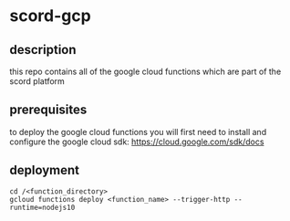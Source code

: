 # scord-gcp

## description
this repo contains all of the google cloud functions which are part of the scord platform


## prerequisites 
to deploy the google cloud functions you will first need to install and configure the google cloud sdk:
https://cloud.google.com/sdk/docs


## deployment 

    cd /<function_directory> 
    gcloud functions deploy <function_name> --trigger-http --runtime=nodejs10

